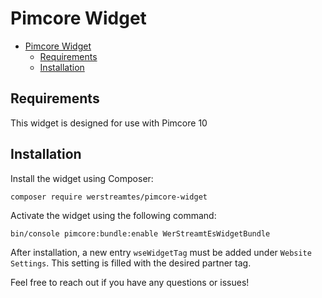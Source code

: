 # Pimcore Widget

<!-- TOC -->
* [Pimcore Widget](#pimcore-widget)
    * [Requirements](#requirements)
    * [Installation](#installation)
<!-- TOC -->

## Requirements
This widget is designed for use with Pimcore 10

## Installation
Install the widget using Composer:

```shell
composer require werstreamtes/pimcore-widget
```

Activate the widget using the following command:
```shell
bin/console pimcore:bundle:enable WerStreamtEsWidgetBundle
```

After installation, a new entry `wseWidgetTag` must be added under `Website Settings`. This setting is filled with the desired partner tag.

Feel free to reach out if you have any questions or issues!